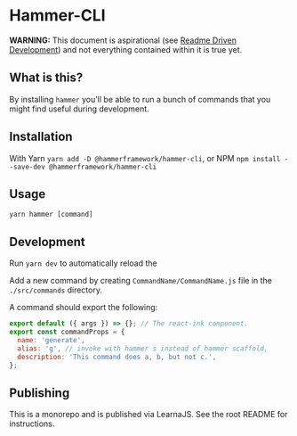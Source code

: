 # Hammer-CLI

**WARNING:** This document is aspirational (see [Readme Driven
Development](https://tom.preston-werner.com/2010/08/23/readme-driven-development.html))
and not everything contained within it is true yet.

## What is this?

By installing `hammer` you'll be able to run a bunch of commands that you might
find useful during development.

## Installation

With Yarn `yarn add -D @hammerframework/hammer-cli`, or NPM
`npm install --save-dev @hammerframework/hammer-cli`

## Usage

```terminal
yarn hammer [command]
```

## Development

Run `yarn dev` to automatically reload the

Add a new command by creating `CommandName/CommandName.js` file in the
`./src/commands` directory.

A command should export the following:

```js
export default ({ args }) => {}; // The react-ink component.
export const commandProps = {
  name: 'generate',
  alias: 'g', // invoke with hammer s instead of hammer scaffold,
  description: 'This command does a, b, but not c.',
};
```

## Publishing

This is a monorepo and is published via LearnaJS. See the root README for instructions.
